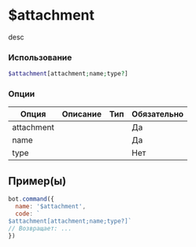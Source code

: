 # $attachment
desc
### Использование
```php
$attachment[attachment;name;type?]
```

### Опции

| Опция | Описание | Тип | Обязательно |
|--------|-------------|------|----------|
| attachment |  |  | Да | 
| name |  |  | Да | 
| type |  |  | Нет |
## Пример(ы)

```javascript
bot.command({
  name: '$attachment',
  code: `
$attachment[attachment;name;type?]`
// Возвращает: ...
})
```